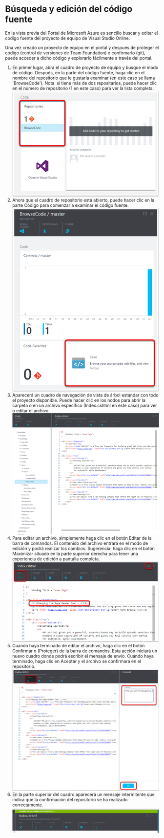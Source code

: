 ﻿<properties urlDisplayName="Browse and Edit Your Source Code" pageTitle="Examen y edición del código fuente | Azure" metaKeywords="Visual Studio Online, VSO, git, tfvc, editar, código, confirmar" description="Learn how to edit your source code." metaCanonical="" services="visual-studio-online" documentationCenter="" title="Browse and Edit Your Source Code" authors="ehollow" solutions="" manager="kamrani" editor="" />

<tags ms.service="visual-studio-online" ms.workload="tbd" ms.tgt_pltfrm="ibiza" ms.devlang="na" ms.topic="article" ms.date="01/01/1900" ms.author="ehollow" />

# Búsqueda y edición del código fuente

En la vista previa del Portal de Microsoft Azure es sencillo buscar y editar el código fuente del proyecto de equipo de Visual Studio Online.


Una vez creado un proyecto de equipo en el portal y después de proteger el código (control de versiones de Team Foundation) o confirmarlo (git), puede acceder a dicho código y explorarlo fácilmente a través del portal.


1. En primer lugar, abra el cuadro de proyecto de equipo y busque el modo de código.  Después, en la parte del código fuente, haga clic en el nombre del repositorio que le gustaría examinar (en este caso se llama 'BrowseCode').  Nota: si tiene más de dos repositarios, puede hacer clic en el número de repositorio (1 en este caso) para ver la lista completa.
![Code Lens](./media/visual-studio-online-browse-edit-source-code/Code-Lens.png)
2. Ahora que el cuadro de repositorio está abierto, puede hacer clic en la parte Código para comenzar a examinar el código fuente.
![Repository Blade](./media/visual-studio-online-browse-edit-source-code/Repo-Blade.png)
3. Aparecerá un cuadro de navegación de vista de árbol estándar con todo el proyecto disponible.  Puede hacer clic en los nodos para abrir la carpeta o en un archivo específico (Index.cshtml en este caso) para ver o editar el archivo.
![Tree Navigation](./media/visual-studio-online-browse-edit-source-code/Tree-Nav.png)
4. Para editar un archivo, simplemente haga clic en el botón Editar de la barra de comandos.  El contenido del archivo entrará en el modo de edición y podrá realizar los cambios. Sugerencia: haga clic en el botón Maximizar situado en la parte superior derecha para tener una experiencia de edición a pantalla completa.
![Edit Mode](./media/visual-studio-online-browse-edit-source-code/Edit-Mode.png)
5. Cuando haya terminado de editar el archivo, haga clic en el botón Confirmar o (Proteger) de la barra de comandos.  Esta acción iniciará un nuevo cuadro donde podrá escribir el mensaje de envío.  Cuando haya terminado, haga clic en Aceptar y el archivo se confirmará en el repositorio.
![Commit Code](./media/visual-studio-online-browse-edit-source-code/Commit-Code.png)
6. En la parte superior del cuadro aparecerá un mensaje intermitente que indica que la confirmación del repositorio se ha realizado correctamente.
![Commit Success](./media/visual-studio-online-browse-edit-source-code/Commit-Success.png)







